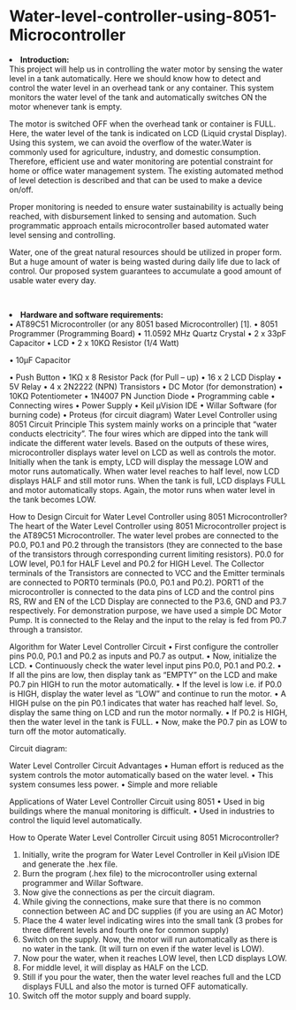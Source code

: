 # Water-level-controller-using-8051-Microcontroller

<li><b>Introduction:</b></li>
  This project will help us in controlling the water motor by sensing the water level in a tank automatically. Here we should know how to detect and control the water level in an overhead tank or any container. This system monitors the water level of the tank and automatically switches ON the motor whenever tank is empty.
        
  The motor is switched OFF when the overhead tank or container is FULL. Here, the water level of the tank is indicated on LCD (Liquid crystal Display). Using this system, we can avoid the overflow of the water.Water is commonly used for agriculture, industry, and domestic consumption. Therefore, efficient use and water monitoring are potential constraint for home or office water management system. The existing automated method of level detection is described and that can be used to make a device on/off.

  Proper monitoring is needed to ensure water sustainability is actually being reached, with disbursement linked to sensing and automation. Such programmatic approach entails microcontroller based automated water level sensing and controlling.

  Water, one of the great natural resources should be utilized in proper form. But a huge amount of water is being wasted during daily life due to lack of control. Our proposed system guarantees to accumulate a good amount of usable water every day.


 
<li><b>Hardware and software requirements:</b></li>
•	AT89C51 Microcontroller (or any 8051 based Microcontroller) [1].
•	8051 Programmer (Programming Board)
•	11.0592 MHz Quartz Crystal
•	2 x 33pF Capacitor 
•	LCD 
•	2 x 10KΩ Resistor (1/4 Watt)

•	10µF Capacitor

•	Push Button
•	1KΩ x 8 Resistor Pack (for Pull – up)
•	16 x 2 LCD Display
•	5V Relay
•	4 x 2N2222 (NPN) Transistors
•	DC Motor (for demonstration)
•	10KΩ Potentiometer
•	1N4007 PN Junction Diode
•	Programming cable
•	Connecting wires
•	Power Supply
•	Keil µVision IDE
•	Willar Software (for burning code)
•	Proteus (for circuit diagram)
Water Level Controller using 8051 Circuit Principle
This system mainly works on a principle that “water conducts electricity”. The four wires which are dipped into the tank will indicate the different water levels. Based on the outputs of these wires, microcontroller displays water level on LCD as well as controls the motor.
Initially when the tank is empty, LCD will display the message LOW and motor runs automatically. When water level reaches to half level, now LCD displays HALF and still motor runs.
When the tank is full, LCD displays FULL and motor automatically stops. Again, the motor runs when water level in the tank becomes LOW.





How to Design Circuit for Water Level Controller using 8051 Microcontroller?
The heart of the Water Level Controller using 8051 Microcontroller project is the AT89C51 Microcontroller. The water level probes are connected to the P0.0, P0.1 and P0.2 through the transistors (they are connected to the base of the transistors through corresponding current limiting resistors). P0.0 for LOW level, P0.1 for HALF Level and P0.2 for HIGH Level.
The Collector terminals of the Transistors are connected to VCC and the Emitter terminals are connected to PORT0 terminals (P0.0, P0.1 and P0.2).
PORT1 of the microcontroller is connected to the data pins of LCD and the control pins RS, RW and EN of the LCD Display are connected to the P3.6, GND and P3.7 respectively.
For demonstration purpose, we have used a simple DC Motor Pump. It is connected to the Relay and the input to the relay is fed from P0.7 through a transistor.

Algorithm for Water Level Controller Circuit 
•	First configure the controller pins P0.0, P0.1 and P0.2 as inputs and P0.7 as output.
•	Now, initialize the LCD.
•	Continuously check the water level input pins P0.0, P0.1 and P0.2.
•	If all the pins are low, then display tank as “EMPTY” on the LCD and make P0.7 pin HIGH to run the motor automatically.
•	If the level is low i.e. if P0.0 is HIGH, display the water level as “LOW” and continue to run the motor. 
•	A HIGH pulse on the pin P0.1 indicates that water has reached half level. So, display the same thing on LCD and run the motor normally.
•	If P0.2 is HIGH, then the water level in the tank is FULL.
•	Now, make the P0.7 pin as LOW to turn off the motor automatically.






Circuit diagram:
 
Water Level Controller Circuit Advantages
•	Human effort is reduced as the system controls the motor automatically based on the water level.
•	This system consumes less power.
•	Simple and more reliable

Applications of Water Level Controller Circuit using 8051
•	Used in big buildings where the manual monitoring is difficult.
•	Used in industries to control the liquid level automatically.


How to Operate Water Level Controller Circuit using 8051 Microcontroller? 
1.	Initially, write the program for Water Level Controller in Keil µVision IDE and generate the .hex file.
2.	Burn the program (.hex file) to the microcontroller using external programmer and Willar Software.
3.	Now give the connections as per the circuit diagram.
4.	While giving the connections, make sure that there is no common connection between AC and DC supplies (if you are using an AC Motor)
5.	Place the 4 water level indicating wires into the small tank (3 probes for three different levels and fourth one for common supply)
6.	Switch on the supply. Now, the motor will run automatically as there is no water in the tank. (It will turn on even if the water level is LOW).
7.	Now pour the water, when it reaches LOW level, then LCD displays LOW.
8.	For middle level, it will display as HALF on the LCD.
9.	Still if you pour the water, then the water level reaches full and the LCD displays FULL and also the motor is turned OFF automatically.
10.	Switch off the motor supply and board supply.






